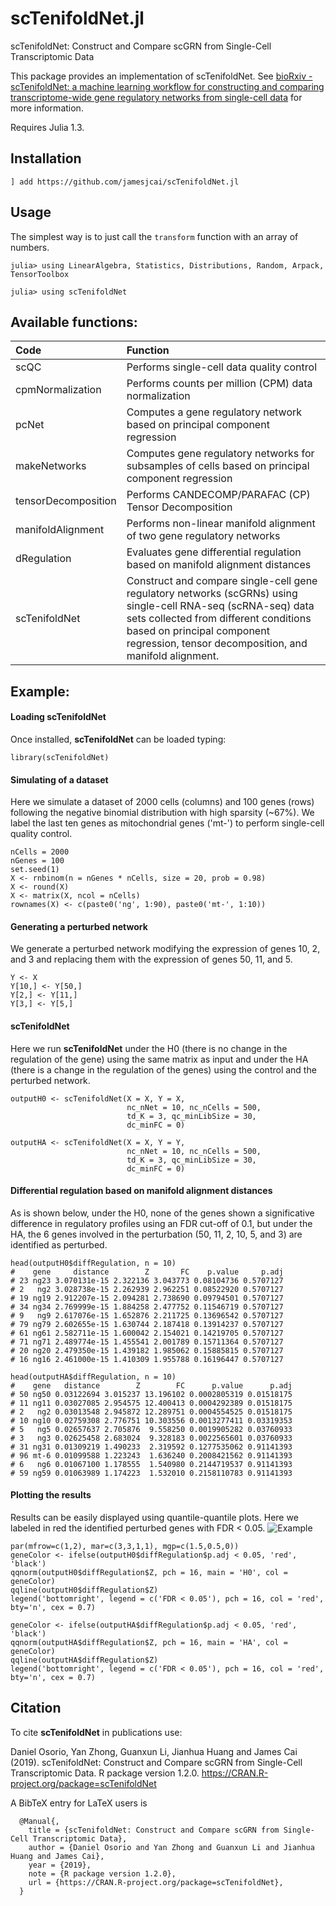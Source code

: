 # scTenifoldNet.jl
 scTenifoldNet: Construct and Compare scGRN from Single-Cell Transcriptomic Data

This package provides an implementation of scTenifoldNet.
See [bioRxiv - scTenifoldNet: a machine learning workflow for constructing and comparing transcriptome-wide gene regulatory networks from single-cell data](https://doi.org/10.1101/2020.02.12.931469)
for more information.

Requires Julia 1.3.

## Installation

```
] add https://github.com/jamesjcai/scTenifoldNet.jl
```

## Usage

The simplest way is to just call the `transform` function with an array of numbers.

```
julia> using LinearAlgebra, Statistics, Distributions, Random, Arpack, TensorToolbox

julia> using scTenifoldNet

```
Available functions:
--------------------

|Code| Function |
|:-|:-|
|scQC|Performs single-cell data quality control|
|cpmNormalization|Performs counts per million (CPM) data normalization|
|pcNet|Computes a gene regulatory network based on principal component regression|
|makeNetworks|Computes gene regulatory networks for subsamples of cells based on principal component regression|
|tensorDecomposition|Performs CANDECOMP/PARAFAC (CP) Tensor Decomposition|
|manifoldAlignment|Performs non-linear manifold alignment of two gene regulatory networks|
|dRegulation|Evaluates gene differential regulation based on manifold alignment distances|
|scTenifoldNet|Construct and compare single-cell gene regulatory networks (scGRNs) using single-cell RNA-seq (scRNA-seq) data sets collected from different conditions based on principal component regression, tensor decomposition, and manifold alignment.|

Example:
--------
#### Loading scTenifoldNet
Once installed, **scTenifoldNet** can be loaded typing:
```{r}
library(scTenifoldNet)
```

#### Simulating of a dataset 
Here we simulate a dataset of 2000 cells (columns) and 100 genes (rows) following the negative binomial distribution with high sparsity (~67%). We label the last ten genes as mitochondrial genes ('mt-') to perform single-cell quality control.
```{r}
nCells = 2000
nGenes = 100
set.seed(1)
X <- rnbinom(n = nGenes * nCells, size = 20, prob = 0.98)
X <- round(X)
X <- matrix(X, ncol = nCells)
rownames(X) <- c(paste0('ng', 1:90), paste0('mt-', 1:10))
```

#### Generating a perturbed network 
We generate a perturbed network modifying the expression of genes 10, 2, and 3 and replacing them with the expression of genes 50, 11, and 5.
```{r}
Y <- X
Y[10,] <- Y[50,]
Y[2,] <- Y[11,]
Y[3,] <- Y[5,]
```
#### scTenifoldNet
Here we run **scTenifoldNet** under the H0 (there is no change in the regulation of the gene) using the same matrix as input and under the HA (there is a change in the regulation of the genes) using the control and the perturbed network.
```{r}
outputH0 <- scTenifoldNet(X = X, Y = X,
                          nc_nNet = 10, nc_nCells = 500,
                          td_K = 3, qc_minLibSize = 30,
                          dc_minFC = 0)

outputHA <- scTenifoldNet(X = X, Y = Y,
                          nc_nNet = 10, nc_nCells = 500,
                          td_K = 3, qc_minLibSize = 30,
                          dc_minFC = 0)
```
#### Differential regulation based on manifold alignment distances
As is shown below, under the H0, none of the genes shown a significative difference in regulatory profiles using an FDR cut-off of 0.1, but under the HA, the 6 genes involved in the perturbation (50, 11, 2, 10, 5, and 3) are identified as perturbed.
```
head(outputH0$diffRegulation, n = 10)
#    gene     distance        Z       FC    p.value     p.adj
# 23 ng23 3.070131e-15 2.322136 3.043773 0.08104736 0.5707127
# 2   ng2 3.028738e-15 2.262939 2.962251 0.08522920 0.5707127
# 19 ng19 2.912207e-15 2.094281 2.738690 0.09794501 0.5707127
# 34 ng34 2.769999e-15 1.884258 2.477752 0.11546719 0.5707127
# 9   ng9 2.617076e-15 1.652876 2.211725 0.13696542 0.5707127
# 79 ng79 2.602655e-15 1.630744 2.187418 0.13914237 0.5707127
# 61 ng61 2.582711e-15 1.600042 2.154021 0.14219705 0.5707127
# 71 ng71 2.489774e-15 1.455541 2.001789 0.15711364 0.5707127
# 20 ng20 2.479350e-15 1.439182 1.985062 0.15885815 0.5707127
# 16 ng16 2.461000e-15 1.410309 1.955788 0.16196447 0.5707127

head(outputHA$diffRegulation, n = 10)
#    gene   distance        Z        FC      p.value      p.adj
# 50 ng50 0.03122694 3.015237 13.196102 0.0002805319 0.01518175
# 11 ng11 0.03027085 2.954575 12.400413 0.0004292389 0.01518175
# 2   ng2 0.03013548 2.945872 12.289751 0.0004554525 0.01518175
# 10 ng10 0.02759308 2.776751 10.303556 0.0013277411 0.03319353
# 5   ng5 0.02657637 2.705876  9.558250 0.0019905282 0.03760933
# 3   ng3 0.02625458 2.683024  9.328183 0.0022565601 0.03760933
# 31 ng31 0.01309219 1.490233  2.319592 0.1277535062 0.91141393
# 96 mt-6 0.01099588 1.223243  1.636240 0.2008421562 0.91141393
# 6   ng6 0.01067100 1.178555  1.540980 0.2144719537 0.91141393
# 59 ng59 0.01063989 1.174223  1.532010 0.2158110783 0.91141393
```

#### Plotting the results
Results can be easily displayed using quantile-quantile plots. Here we labeled in red the identified perturbed genes with FDR < 0.05.
![Example](https://raw.githubusercontent.com/cailab-tamu/scTenifoldNet/master/inst/readmeExample.png)
```{r}
par(mfrow=c(1,2), mar=c(3,3,1,1), mgp=c(1.5,0.5,0))
geneColor <- ifelse(outputH0$diffRegulation$p.adj < 0.05, 'red', 'black')
qqnorm(outputH0$diffRegulation$Z, pch = 16, main = 'H0', col = geneColor)
qqline(outputH0$diffRegulation$Z)
legend('bottomright', legend = c('FDR < 0.05'), pch = 16, col = 'red', bty='n', cex = 0.7)

geneColor <- ifelse(outputHA$diffRegulation$p.adj < 0.05, 'red', 'black')
qqnorm(outputHA$diffRegulation$Z, pch = 16, main = 'HA', col = geneColor)
qqline(outputHA$diffRegulation$Z)
legend('bottomright', legend = c('FDR < 0.05'), pch = 16, col = 'red', bty='n', cex = 0.7)
```

Citation
--------
To cite **scTenifoldNet** in publications use:

  Daniel Osorio, Yan Zhong, Guanxun Li, Jianhua Huang and James Cai (2019). scTenifoldNet: Construct and Compare scGRN from Single-Cell Transcriptomic Data. R package version 1.2.0.
  https://CRAN.R-project.org/package=scTenifoldNet

A BibTeX entry for LaTeX users is
```
  @Manual{,
    title = {scTenifoldNet: Construct and Compare scGRN from Single-Cell Transcriptomic Data},
    author = {Daniel Osorio and Yan Zhong and Guanxun Li and Jianhua Huang and James Cai},
    year = {2019},
    note = {R package version 1.2.0},
    url = {https://CRAN.R-project.org/package=scTenifoldNet},
  }
  ```
  
